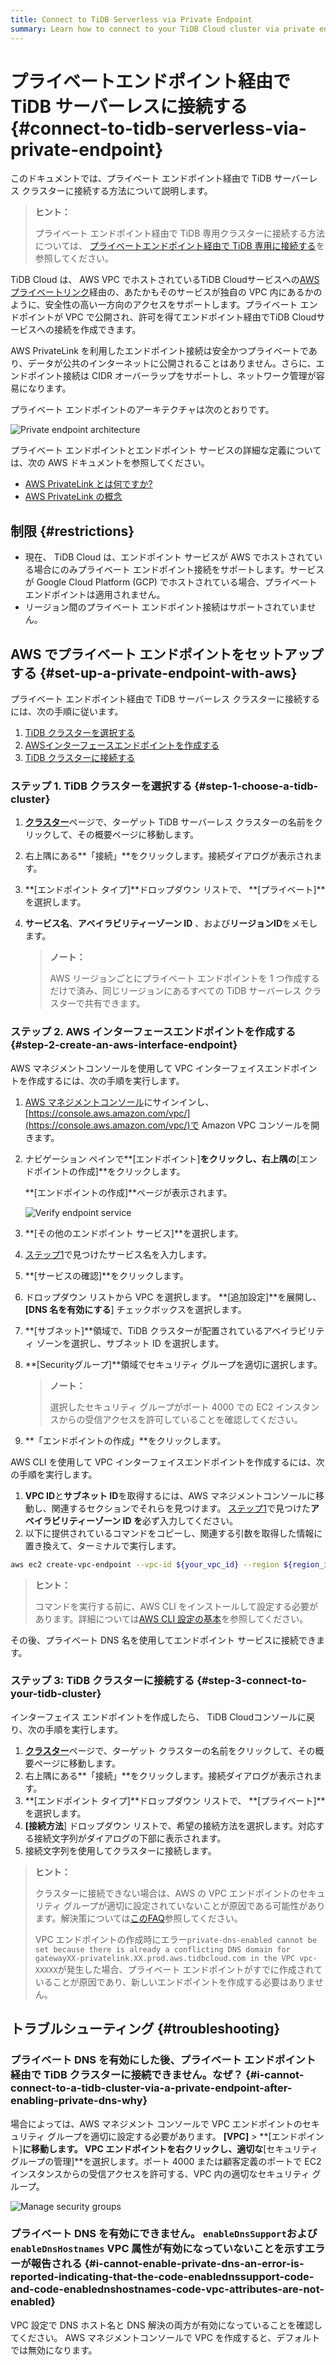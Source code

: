 ```yaml
---
title: Connect to TiDB Serverless via Private Endpoint
summary: Learn how to connect to your TiDB Cloud cluster via private endpoint.
---
```


# プライベートエンドポイント経由で TiDB サーバーレスに接続する {#connect-to-tidb-serverless-via-private-endpoint}

このドキュメントでは、プライベート エンドポイント経由で TiDB サーバーレス クラスターに接続する方法について説明します。

> **ヒント：**
>
> プライベート エンドポイント経由で TiDB 専用クラスターに接続する方法については、 [プライベートエンドポイント経由で TiDB 専用に接続する](/tidb-cloud/set-up-private-endpoint-connections.md)を参照してください。

TiDB Cloud は、 AWS VPC でホストされているTiDB Cloudサービスへの[AWS プライベートリンク](https://aws.amazon.com/privatelink/?privatelink-blogs.sort-by=item.additionalFields.createdDate&#x26;privatelink-blogs.sort-order=desc)経由の、あたかもそのサービスが独自の VPC 内にあるかのように、安全性の高い一方向のアクセスをサポートします。プライベート エンドポイントが VPC で公開され、許可を得てエンドポイント経由でTiDB Cloudサービスへの接続を作成できます。

AWS PrivateLink を利用したエンドポイント接続は安全かつプライベートであり、データが公共のインターネットに公開されることはありません。さらに、エンドポイント接続は CIDR オーバーラップをサポートし、ネットワーク管理が容易になります。

プライベート エンドポイントのアーキテクチャは次のとおりです。

![Private endpoint architecture](https://download.pingcap.com/images/docs/tidb-cloud/aws-private-endpoint-arch.png)

プライベート エンドポイントとエンドポイント サービスの詳細な定義については、次の AWS ドキュメントを参照してください。

-   [AWS PrivateLink とは何ですか?](https://docs.aws.amazon.com/vpc/latest/privatelink/what-is-privatelink.html)
-   [AWS PrivateLink の概念](https://docs.aws.amazon.com/vpc/latest/privatelink/concepts.html)

## 制限 {#restrictions}

-   現在、 TiDB Cloud は、エンドポイント サービスが AWS でホストされている場合にのみプライベート エンドポイント接続をサポートします。サービスが Google Cloud Platform (GCP) でホストされている場合、プライベート エンドポイントは適用されません。
-   リージョン間のプライベート エンドポイント接続はサポートされていません。

## AWS でプライベート エンドポイントをセットアップする {#set-up-a-private-endpoint-with-aws}

プライベート エンドポイント経由で TiDB サーバーレス クラスターに接続するには、次の手順に従います。

1.  [TiDB クラスターを選択する](#step-1-choose-a-tidb-cluster)
2.  [AWSインターフェースエンドポイントを作成する](#step-2-create-an-aws-interface-endpoint)
3.  [TiDB クラスターに接続する](#step-3-connect-to-your-tidb-cluster)

### ステップ 1. TiDB クラスターを選択する {#step-1-choose-a-tidb-cluster}

1.  [**クラスター**](https://tidbcloud.com/console/clusters)ページで、ターゲット TiDB サーバーレス クラスターの名前をクリックして、その概要ページに移動します。
2.  右上隅にある**「接続」**をクリックします。接続ダイアログが表示されます。
3.  **[エンドポイント タイプ]**ドロップダウン リストで、 **[プライベート]**を選択します。
4.  **サービス名**、**アベイラビリティーゾーン ID** 、および**リージョンID**をメモします。

    > **ノート：**
    >
    > AWS リージョンごとにプライベート エンドポイントを 1 つ作成するだけで済み、同じリージョンにあるすべての TiDB サーバーレス クラスターで共有できます。

### ステップ 2. AWS インターフェースエンドポイントを作成する {#step-2-create-an-aws-interface-endpoint}

<SimpleTab>
<div label="Use AWS Console">

AWS マネジメントコンソールを使用して VPC インターフェイスエンドポイントを作成するには、次の手順を実行します。

1.  [AWS マネジメントコンソール](https://aws.amazon.com/console/)にサインインし、 [https://console.aws.amazon.com/vpc/](https://console.aws.amazon.com/vpc/)で Amazon VPC コンソールを開きます。

2.  ナビゲーション ペインで**[エンドポイント]**をクリックし、右上隅の**[エンドポイントの作成]**をクリックします。

    **[エンドポイントの作成]**ページが表示されます。

    ![Verify endpoint service](https://download.pingcap.com/images/docs/tidb-cloud/private-endpoint/create-endpoint-2.png)

3.  **[その他のエンドポイント サービス]**を選択します。

4.  [ステップ1](#step-1-choose-a-tidb-cluster)で見つけたサービス名を入力します。

5.  **[サービスの確認]**をクリックします。

6.  ドロップダウン リストから VPC を選択します。 **[追加設定]**を展開し、 **[DNS 名を有効にする**] チェックボックスを選択します。

7.  **[サブネット]**領域で、TiDB クラスターが配置されているアベイラビリティ ゾーンを選択し、サブネット ID を選択します。

8.  **[Securityグループ]**領域でセキュリティ グループを適切に選択します。

    > **ノート：**
    >
    > 選択したセキュリティ グループがポート 4000 での EC2 インスタンスからの受信アクセスを許可していることを確認してください。

9.  **「エンドポイントの作成」**をクリックします。

</div>
<div label="Use AWS CLI">

AWS CLI を使用して VPC インターフェイスエンドポイントを作成するには、次の手順を実行します。

1.  **VPC ID**と**サブネット ID**を取得するには、AWS マネジメントコンソールに移動し、関連するセクションでそれらを見つけます。 [ステップ1](#step-1-choose-a-tidb-cluster)で見つけた**アベイラビリティーゾーン ID を**必ず入力してください。
2.  以下に提供されているコマンドをコピーし、関連する引数を取得した情報に置き換えて、ターミナルで実行します。

```bash
aws ec2 create-vpc-endpoint --vpc-id ${your_vpc_id} --region ${region_id} --service-name ${service_name} --vpc-endpoint-type Interface --subnet-ids ${your_subnet_id}
```

> **ヒント：**
>
> コマンドを実行する前に、AWS CLI をインストールして設定する必要があります。詳細については[AWS CLI 設定の基本](https://docs.aws.amazon.com/cli/latest/userguide/cli-configure-quickstart.html)を参照してください。

</div>
</SimpleTab>

その後、プライベート DNS 名を使用してエンドポイント サービスに接続できます。

### ステップ 3: TiDB クラスターに接続する {#step-3-connect-to-your-tidb-cluster}

インターフェイス エンドポイントを作成したら、 TiDB Cloudコンソールに戻り、次の手順を実行します。

1.  [**クラスター**](https://tidbcloud.com/console/clusters)ページで、ターゲット クラスターの名前をクリックして、その概要ページに移動します。
2.  右上隅にある**「接続」**をクリックします。接続ダイアログが表示されます。
3.  **[エンドポイント タイプ]**ドロップダウン リストで、 **[プライベート]**を選択します。
4.  **[接続方法**] ドロップダウン リストで、希望の接続方法を選択します。対応する接続​​文字列がダイアログの下部に表示されます。
5.  接続文字列を使用してクラスターに接続します。

> **ヒント：**
>
> クラスターに接続できない場合は、AWS の VPC エンドポイントのセキュリティ グループが適切に設定されていないことが原因である可能性があります。解決策については[このFAQ](#troubleshooting)参照してください。
>
> VPC エンドポイントの作成時にエラー`private-dns-enabled cannot be set because there is already a conflicting DNS domain for gatewayXX-privatelink.XX.prod.aws.tidbcloud.com in the VPC vpc-XXXXX`が発生した場合、プライベート エンドポイントがすでに作成されていることが原因であり、新しいエンドポイントを作成する必要はありません。

## トラブルシューティング {#troubleshooting}

### プライベート DNS を有効にした後、プライベート エンドポイント経由で TiDB クラスターに接続できません。なぜ？ {#i-cannot-connect-to-a-tidb-cluster-via-a-private-endpoint-after-enabling-private-dns-why}

場合によっては、AWS マネジメント コンソールで VPC エンドポイントのセキュリティ グループを適切に設定する必要があります。 **[VPC]** &gt; **[エンドポイント]**に移動します。 VPC エンドポイントを右クリックし、適切な**[セキュリティ グループの管理]**を選択します。ポート 4000 または顧客定義のポートで EC2 インスタンスからの受信アクセスを許可する、VPC 内の適切なセキュリティ グループ。

![Manage security groups](https://download.pingcap.com/images/docs/tidb-cloud/private-endpoint/manage-security-groups.png)

### プライベート DNS を有効にできません。 <code>enableDnsSupport</code>および<code>enableDnsHostnames</code> VPC 属性が有効になっていないことを示すエラーが報告される {#i-cannot-enable-private-dns-an-error-is-reported-indicating-that-the-code-enablednssupport-code-and-code-enablednshostnames-code-vpc-attributes-are-not-enabled}

VPC 設定で DNS ホスト名と DNS 解決の両方が有効になっていることを確認してください。 AWS マネジメントコンソールで VPC を作成すると、デフォルトでは無効になります。
